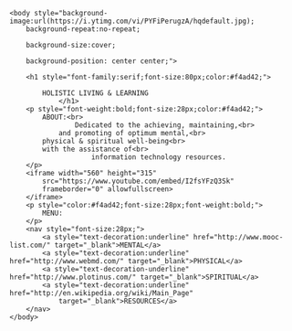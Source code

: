 <!DOCTYPE html>
<html lang="en-us">
	<head>
		<meta charset="UTF-8">
		<title></title>
	</head>

	<body style="background-image:url(https://i.ytimg.com/vi/PYFiPerugzA/hqdefault.jpg);
		background-repeat:no-repeat;

		background-size:cover;

		background-position: center center;">

		<h1 style="font-family:serif;font-size:80px;color:#f4ad42;">

			HOLISTIC LIVING & LEARNING
                </h1>
		<p style="font-weight:bold;font-size:28px;color:#f4ad42;">
			ABOUT:<br>
	                Dedicated to the achieving, maintaining,<br> 
  		        and promoting of optimum mental,<br>
			physical & spiritual well-being<br>
			with the assistance of<br> 
                        information technology resources.
		</p>
		<iframe width="560" height="315" 
			src="https://www.youtube.com/embed/I2fsYFzQ3Sk" 
			frameborder="0" allowfullscreen>
		</iframe>
		<p style="color:#f4ad42;font-size:28px;font-weight:bold;">
			MENU:
		</p>
		<nav style="font-size:28px;">
			<a style="text-decoration:underline" href="http://www.mooc-list.com/" target="_blank">MENTAL</a>
			<a style="text-decoration:underline" href="http://www.webmd.com/" target="_blank">PHYSICAL</a>
			<a style="text-decoration-underline" href="http://www.plotinus.com/" target="_blank">SPIRITUAL</a>
			<a style="text-decoration:underline" href="http://en.wikipedia.org/wiki/Main_Page"
				target="_blank">RESOURCES</a>
		</nav>
	</body>
</html>

